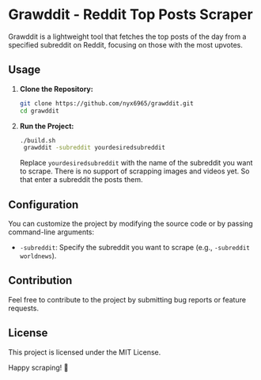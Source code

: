# Grawddit - Reddit Top Posts Scraper

Grawddit is a lightweight tool that fetches the top posts of the day from a specified subreddit on Reddit, focusing on those with the most upvotes.

## Usage

1. **Clone the Repository:**
   ```bash
   git clone https://github.com/nyx6965/grawddit.git
   cd grawddit
   ```

2. **Run the Project:**
   ```bash
   ./build.sh
    grawddit -subreddit yourdesiredsubreddit
   ```
   Replace `yourdesiredsubreddit` with the name of the subreddit you want to scrape.
   There is no support of scrapping images and videos yet. So that enter a subreddit the posts them.


## Configuration

You can customize the project by modifying the source code or by passing command-line arguments:

- `-subreddit`: Specify the subreddit you want to scrape (e.g., `-subreddit worldnews`).

## Contribution

Feel free to contribute to the project by submitting bug reports or feature requests.

## License

This project is licensed under the MIT License.

Happy scraping! 🚀
